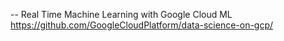 -- Real Time Machine Learning with Google Cloud ML
https://github.com/GoogleCloudPlatform/data-science-on-gcp/